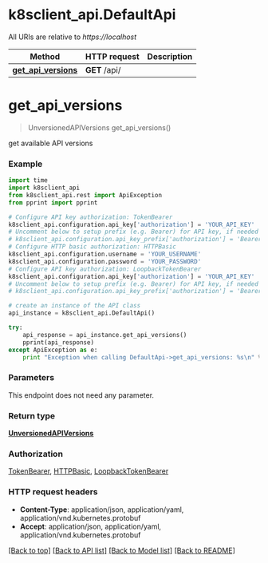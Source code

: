 # k8sclient_api.DefaultApi

All URIs are relative to *https://localhost*

Method | HTTP request | Description
------------- | ------------- | -------------
[**get_api_versions**](DefaultApi.md#get_api_versions) | **GET** /api/ | 


# **get_api_versions**
> UnversionedAPIVersions get_api_versions()



get available API versions

### Example 
```python
import time
import k8sclient_api
from k8sclient_api.rest import ApiException
from pprint import pprint

# Configure API key authorization: TokenBearer
k8sclient_api.configuration.api_key['authorization'] = 'YOUR_API_KEY'
# Uncomment below to setup prefix (e.g. Bearer) for API key, if needed
# k8sclient_api.configuration.api_key_prefix['authorization'] = 'Bearer'
# Configure HTTP basic authorization: HTTPBasic
k8sclient_api.configuration.username = 'YOUR_USERNAME'
k8sclient_api.configuration.password = 'YOUR_PASSWORD'
# Configure API key authorization: LoopbackTokenBearer
k8sclient_api.configuration.api_key['authorization'] = 'YOUR_API_KEY'
# Uncomment below to setup prefix (e.g. Bearer) for API key, if needed
# k8sclient_api.configuration.api_key_prefix['authorization'] = 'Bearer'

# create an instance of the API class
api_instance = k8sclient_api.DefaultApi()

try: 
    api_response = api_instance.get_api_versions()
    pprint(api_response)
except ApiException as e:
    print "Exception when calling DefaultApi->get_api_versions: %s\n" % e
```

### Parameters
This endpoint does not need any parameter.

### Return type

[**UnversionedAPIVersions**](UnversionedAPIVersions.md)

### Authorization

[TokenBearer](../README.md#TokenBearer), [HTTPBasic](../README.md#HTTPBasic), [LoopbackTokenBearer](../README.md#LoopbackTokenBearer)

### HTTP request headers

 - **Content-Type**: application/json, application/yaml, application/vnd.kubernetes.protobuf
 - **Accept**: application/json, application/yaml, application/vnd.kubernetes.protobuf

[[Back to top]](#) [[Back to API list]](../README.md#documentation-for-api-endpoints) [[Back to Model list]](../README.md#documentation-for-models) [[Back to README]](../README.md)


